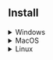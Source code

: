## Install

<!-- #### 1 - Download the GitHub repository: 
![Static Badge](https://img.shields.io/badge/%3C%3E%20Code%20-%20blue?color=rgb(30%2C%20135%2C%2060))
- Download the GitHub repository by clicking the green `<> Code` button and select `Download ZIP`
- Unzip the file to a known location
- Open your terminal and move to this location

#### 2 - Download & install miniconda:  
https://docs.conda.io/en/latest/miniconda.html

![Windows Badge](https://img.shields.io/badge/Windows-blue?logo=windows11&logoColor=rgb(149%2C%20157%2C%20165)&labelColor=rgb(50%2C%2060%2C%2065)&color=rgb(50%2C%2060%2C%2065))  
Download the last installer and run the .exe file  

![MacOS Badge](https://img.shields.io/badge/MacOS-blue?logo=apple&logoColor=rgb(149%2C%20157%2C%20165)&labelColor=rgb(50%2C%2060%2C%2065)&color=rgb(50%2C%2060%2C%2065))  
Download the last installer (bash) and run this command line in your terminal (type terminal in the Launchpad or Spotlight search)  
```bash
bash file.sh
```

![Static Badge](https://img.shields.io/badge/Ubuntu-blue?logo=ubuntu&logoColor=rgb(149%2C%20157%2C%20165)&labelColor=rgb(50%2C%2060%2C%2065)&color=rgb(50%2C%2060%2C%2065))  
Download the last installer (bash) and run the following command in the terminal (ctrl + alt + T)
```bash
chmod +x file.sh && ./file.sh
``` -->

<details>

<summary>Windows</summary>

#### 1 - Download the GitHub repository: 
![Static Badge](https://img.shields.io/badge/%3C%3E%20Code%20-%20blue?color=rgb(30%2C%20135%2C%2060))
- Download the GitHub repository by clicking the green `<> Code` button and select `Download ZIP`
- Unzip the file to a known location (e.g. `C:\Users\YourUsername\Desktop`)

#### 2 - Install miniconda: 
- Download the last installer and run the `.exe` file
- Use default options (it can be modified later anyway)

#### 3 - Setup conda environment: 
- Navigate to your Anaconda3 folder using the start menu and run `Anaconda Powershell Prompt`  
- Your prompt should look like this:
 ```bash
(base) PS C:\Users\YourUsername>
```
- `(base)` at the beginning of the prompt means that you are in your base conda environment
- You can move to the GitHub repository (change path if ) 
 ```bash
cd Desktop/{repo_name}-main
```
- Now your prompt should look like this:
 ```bash
(base) PS C:\Users\YourUsername>\Desktop\{repo_name}-main
```
- Now create a new environment: 
 ```bash
conda create -n {env_name} python={python_version} pip
```
- Activate the newly created environment: 
 ```bash
conda activate {env_name}
```
  
</details>

<details>

  <summary>MacOS</summary>
  
</details>

<details>

  <summary>Linux</summary>
  
</details>

